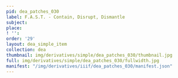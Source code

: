 ```yaml
---
pid: dea_patches_030
label: F.A.S.T. - Contain, Disrupt, Dismantle
subject: 
place: 
! '': 
order: '29'
layout: dea_simple_item
collection: dea
thumbnail: img/derivatives/simple/dea_patches_030/thumbnail.jpg
full: img/derivatives/simple/dea_patches_030/fullwidth.jpg
manifest: "/img/derivatives/iiif/dea_patches_030/manifest.json"
---
```

